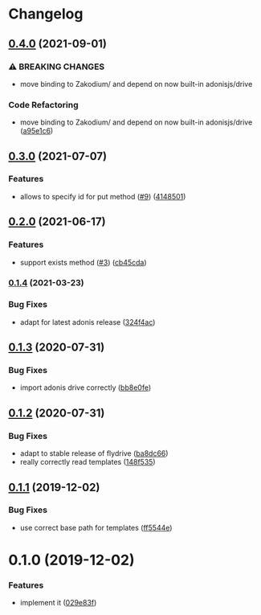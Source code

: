 # Changelog

## [0.4.0](https://www.github.com/zakodium/adonis-datadrive/compare/v0.3.0...v0.4.0) (2021-09-01)


### ⚠ BREAKING CHANGES

* move binding to Zakodium/ and depend on now built-in adonisjs/drive

### Code Refactoring

* move binding to Zakodium/ and depend on now built-in adonisjs/drive ([a95e1c6](https://www.github.com/zakodium/adonis-datadrive/commit/a95e1c690ec36af85c0d49663e7f8f70315ba0d3))

## [0.3.0](https://www.github.com/zakodium/adonis-datadrive/compare/v0.2.0...v0.3.0) (2021-07-07)


### Features

* allows to specify id for put method ([#9](https://www.github.com/zakodium/adonis-datadrive/issues/9)) ([4148501](https://www.github.com/zakodium/adonis-datadrive/commit/41485016701f44f62d09d2301b3481e301386185))

## [0.2.0](https://github.com/zakodium/adonis-datadrive/compare/v0.1.4...v0.2.0) (2021-06-17)


### Features

* support exists method ([#3](https://github.com/zakodium/adonis-datadrive/issues/3)) ([cb45cda](https://github.com/zakodium/adonis-datadrive/commit/cb45cda5898b9f60e0e4b13b1990bdf17647d9f5))

### [0.1.4](https://github.com/zakodium/adonis-datadrive/compare/v0.1.3...v0.1.4) (2021-03-23)


### Bug Fixes

* adapt for latest adonis release ([324f4ac](https://github.com/zakodium/adonis-datadrive/commit/324f4aca411838e29e28c83fa845a3523e563008))

## [0.1.3](https://github.com/zakodium/adonis-datadrive/compare/v0.1.2...v0.1.3) (2020-07-31)


### Bug Fixes

* import adonis drive correctly ([bb8e0fe](https://github.com/zakodium/adonis-datadrive/commit/bb8e0fedc3f53356dc85dcf64e500cc34dc2db9f))



## [0.1.2](https://github.com/zakodium/adonis-datadrive/compare/v0.1.1...v0.1.2) (2020-07-31)


### Bug Fixes

* adapt to stable release of flydrive ([ba8dc66](https://github.com/zakodium/adonis-datadrive/commit/ba8dc6625313171301141f34ab929b03fc937ee8))
* really correctly read templates ([148f535](https://github.com/zakodium/adonis-datadrive/commit/148f5352618b2f44887b8c4210e430689fa22f33))



## [0.1.1](https://github.com/zakodium/adonis-datadrive/compare/v0.1.0...v0.1.1) (2019-12-02)


### Bug Fixes

* use correct base path for templates ([ff5544e](https://github.com/zakodium/adonis-datadrive/commit/ff5544ec68ebd332828ef427dd18f4f3f13dfdd6))



# 0.1.0 (2019-12-02)


### Features

* implement it ([029e83f](https://github.com/zakodium/adonis-datadrive/commit/029e83f665a4254efcf6f6da49e98254b8a7745f))

